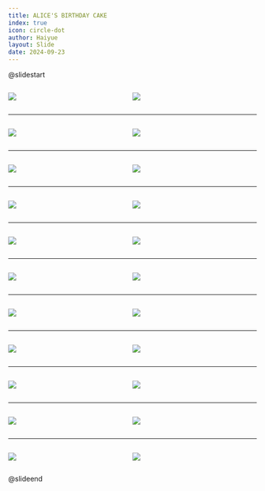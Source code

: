 ```yaml
---
title: ALICE'S BIRTHDAY CAKE
index: true
icon: circle-dot
author: Haiyue
layout: Slide
date: 2024-09-23
---
```

 
@slidestart

<div style="display:flex">
<div style="flex:1">

![](/reading/english/Level-T/ALICE'S%20BIRTHDAY%20CAKE/001.webp)
</div>
<div style="flex:1">

![](/reading/english/Level-T/ALICE'S%20BIRTHDAY%20CAKE/002.webp)
</div>
</div>

---

<div style="display:flex">
<div style="flex:1">

![](/reading/english/Level-T/ALICE'S%20BIRTHDAY%20CAKE/003.webp)
</div>
<div style="flex:1">

![](/reading/english/Level-T/ALICE'S%20BIRTHDAY%20CAKE/004.webp)
</div>
</div>

---

<div style="display:flex">
<div style="flex:1">

![](/reading/english/Level-T/ALICE'S%20BIRTHDAY%20CAKE/005.webp)
</div>
<div style="flex:1">

![](/reading/english/Level-T/ALICE'S%20BIRTHDAY%20CAKE/006.webp)
</div>
</div>

---

<div style="display:flex">
<div style="flex:1">

![](/reading/english/Level-T/ALICE'S%20BIRTHDAY%20CAKE/007.webp)
</div>
<div style="flex:1">

![](/reading/english/Level-T/ALICE'S%20BIRTHDAY%20CAKE/008.webp)
</div>
</div>

---

<div style="display:flex">
<div style="flex:1">

![](/reading/english/Level-T/ALICE'S%20BIRTHDAY%20CAKE/009.webp)
</div>
<div style="flex:1">

![](/reading/english/Level-T/ALICE'S%20BIRTHDAY%20CAKE/010.webp)
</div>
</div>

---

<div style="display:flex">
<div style="flex:1">

![](/reading/english/Level-T/ALICE'S%20BIRTHDAY%20CAKE/011.webp)
</div>
<div style="flex:1">

![](/reading/english/Level-T/ALICE'S%20BIRTHDAY%20CAKE/012.webp)
</div>
</div>

---

<div style="display:flex">
<div style="flex:1">

![](/reading/english/Level-T/ALICE'S%20BIRTHDAY%20CAKE/013.webp)
</div>
<div style="flex:1">

![](/reading/english/Level-T/ALICE'S%20BIRTHDAY%20CAKE/014.webp)
</div>
</div>

---

<div style="display:flex">
<div style="flex:1">

![](/reading/english/Level-T/ALICE'S%20BIRTHDAY%20CAKE/015.webp)
</div>
<div style="flex:1">

![](/reading/english/Level-T/ALICE'S%20BIRTHDAY%20CAKE/016.webp)
</div>
</div>

---

<div style="display:flex">
<div style="flex:1">

![](/reading/english/Level-T/ALICE'S%20BIRTHDAY%20CAKE/017.webp)
</div>
<div style="flex:1">

![](/reading/english/Level-T/ALICE'S%20BIRTHDAY%20CAKE/018.webp)
</div>
</div>

---

<div style="display:flex">
<div style="flex:1">

![](/reading/english/Level-T/ALICE'S%20BIRTHDAY%20CAKE/019.webp)
</div>
<div style="flex:1">

![](/reading/english/Level-T/ALICE'S%20BIRTHDAY%20CAKE/020.webp)
</div>
</div>

---

<div style="display:flex">
<div style="flex:1">

![](/reading/english/Level-T/ALICE'S%20BIRTHDAY%20CAKE/021.webp)
</div>
<div style="flex:1">

![](/reading/english/Level-T/ALICE'S%20BIRTHDAY%20CAKE/022.webp)
</div>
</div>

@slideend